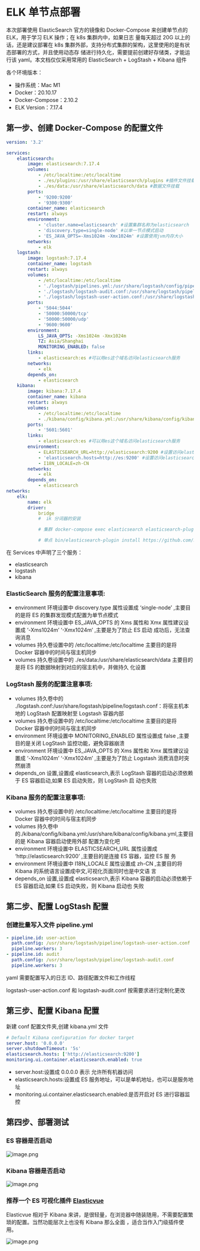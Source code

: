 # ELK 单节点部署

本次部署使用 ElasticSearch 官方的镜像和 Docker-Compose 来创建单节点的 ELK，用于学习 ELK 操作；在 k8s 集群内中，如果日志
量每天超过 20G 以上的话，还是建议部署在 k8s 集群外部，支持分布式集群的架构，这里使用的是有状态部署的方式，并且使用动态存
储进行持久化，需要提前创建好存储类，才能运行该 yaml。本文档仅仅采用常用的 ElasticSearch + LogStash + Kibana 组件

各个环境版本：

-   操作系统：Mac M1
-   Docker：20.10.17
-   Docker-Compose：2.10.2
-   ELK Version：7.17.4

## 第一步、创建 Docker-Compose 的配置文件

```yaml
version: '3.2'

services:
    elasticsearch:
        image: elasticsearch:7.17.4
        volumes:
            - /etc/localtime:/etc/localtime
            - ./es/plugins:/usr/share/elasticsearch/plugins #插件文件挂载
            - ./es/data:/usr/share/elasticsearch/data #数据文件挂载
        ports:
            - '9200:9200'
            - '9300:9300'
        container_name: elasticsearch
        restart: always
        environment:
            - 'cluster.name=elasticsearch' #设置集群名称为elasticsearch
            - 'discovery.type=single-node' #以单一节点模式启动
            - 'ES_JAVA_OPTS=-Xms1024m -Xmx1024m' #设置使用jvm内存大小
        networks:
            - elk
    logstash:
        image: logstash:7.17.4
        container_name: logstash
        restart: always
        volumes:
            - /etc/localtime:/etc/localtime
            - './logstash/pipelines.yml:/usr/share/logstash/config/pipelines.yml'
            - './logstash/logstash-audit.conf:/usr/share/logstash/pipeline/logstash-audit.conf'
            - './logstash/logstash-user-action.conf:/usr/share/logstash/pipeline/logstash-user-action.conf'
        ports:
            - '5044:5044'
            - '50000:50000/tcp'
            - '50000:50000/udp'
            - '9600:9600'
        environment:
            LS_JAVA_OPTS: -Xms1024m -Xmx1024m
            TZ: Asia/Shanghai
            MONITORING_ENABLED: false
        links:
            - elasticsearch:es #可以用es这个域名访问elasticsearch服务
        networks:
            - elk
        depends_on:
            - elasticsearch
    kibana:
        image: kibana:7.17.4
        container_name: kibana
        restart: always
        volumes:
            - /etc/localtime:/etc/localtime
            - ./kibana/config/kibana.yml:/usr/share/kibana/config/kibana.yml
        ports:
            - '5601:5601'
        links:
            - elasticsearch:es #可以用es这个域名访问elasticsearch服务
        environment:
            - ELASTICSEARCH_URL=http://elasticsearch:9200 #设置访问elasticsearch的地址
            - 'elasticsearch.hosts=http://es:9200' #设置访问elasticsearch的地址
            - I18N_LOCALE=zh-CN
        networks:
            - elk
        depends_on:
            - elasticsearch
networks:
    elk:
        name: elk
        driver:
            bridge
            #  ik 分词器的安装

            # 集群 docker-compose exec elasticsearch elasticsearch-plugin install https://github.com/medcl/elasticsearch-analysis-ik/releases/download/v7.17.4/elasticsearch-analysis-ik-7.17.4.zip

            # 单点 bin/elasticsearch-plugin install https://github.com/medcl/elasticsearch-analysis-ik/releases/download/v7.17.4/elasticsearch-analysis-ik-7.17.4.zip
```

在 Services 中声明了三个服务：

-   elasticsearch
-   logstash
-   kibana

### **ElasticSearch 服务的配置注意事项:**

-   environment 环境设置中 discovery.type 属性设置成 ‘single-node’ ,主要目的是将 ES 的集群发现模式配置为单节点模式
-   environment 环境设置中 ES_JAVA_OPTS 的 Xms 属性和 Xmx 属性建议设置成 ‘-Xms1024m’ ‘-Xmx1024m’ ,主要是为了防止 ES 启动
    成功后，无法查询消息
-   volumes 持久卷设置中的 /etc/localtime:/etc/localtime 主要目的是将 Docker 容器中的时间与宿主机同步
-   volumes 持久卷设置中的 ./es/data:/usr/share/elasticsearch/data 主要目的是将 ES 的数据映射到对应的宿主机中，并做持久
    化设置

### **LogStash 服务的配置注意事项:**

-   volumes 持久卷中的 ./logstash.conf:/usr/share/logstash/pipeline/logstash.conf：将宿主机本地的 LogStash 配置映射至
    Logstash 容器内部
-   volumes 持久卷设置中的 /etc/localtime:/etc/localtime 主要目的是将 Docker 容器中的时间与宿主机同步
-   environment 环境设置中 MONITORING_ENABLED 属性设置成 false ,主要目的是关闭 LogStash 监控功能，避免容器崩溃
-   environment 环境设置中 ES_JAVA_OPTS 的 Xms 属性和 Xmx 属性建议设置成 ‘-Xms1024m’ ‘-Xmx1024m’ ,主要是为了防止
    Logstash 消费消息时突然崩溃
-   depends_on 设置,设置成 elasticsearch,表示 LogStash 容器的启动必须依赖于 ES 容器启动,如果 ES 启动失败，则 LogStash 启
    动也失败

### **Kibana 服务的配置注意事项:**

-   volumes 持久卷设置中的 /etc/localtime:/etc/localtime 主要目的是将 Docker 容器中的时间与宿主机同步
-   volumes 持久卷中的./kibana/config/kibana.yml:/usr/share/kibana/config/kibana.yml,主要目的是 Kibana 容器启动使用外部
    配置为变化吧
-   environment 环境设置中 ELASTICSEARCH_URL 属性设置成 ‘http://elasticsearch:9200’ ,主要目的是连接 ES 容器，监控 ES 服
    务
-   environment 环境设置中 I18N_LOCALE 属性设置成 zh-CN ,主要目的将 Kibana 的系统语言设置成中文,可视化页面同时也是中文语
    言
-   depends_on 设置,设置成 elasticsearch,表示 Kibana 容器的启动必须依赖于 ES 容器启动,如果 ES 启动失败，则 Kibana 启动也
    失败

## 第二步、配置 LogStash 配置

### 创建批量写入文件 pipeline.yml

```yaml
- pipeline.id: user-action
  path.config: /usr/share/logstash/pipeline/logstash-user-action.conf
  pipeline.workers: 3
- pipeline.id: audit
  path.config: /usr/share/logstash/pipeline/logstash-audit.conf
  pipeline.workers: 3
```

yaml 需要配置写入的日志 ID、路径配置文件和工作线程

logstash-user-action.conf 和 logstash-audit.conf 按需要求进行定制化更改

## 第三步、配置 Kibana 配置

新建 conf 配置文件夹,创建 kibana.yml 文件

```yaml
# Default Kibana configuration for docker target
server.host: '0.0.0.0'
server.shutdownTimeout: '5s'
elasticsearch.hosts: ['http://elasticsearch:9200']
monitoring.ui.container.elasticsearch.enabled: true
```

-   server.host:设置成 0.0.0.0 表示 允许所有机器访问
-   elasticsearch.hosts:设置成 ES 服务地址，可以是单机地址，也可以是服务地址
-   monitoring.ui.container.elasticsearch.enabled:是否开启对 ES 进行容器监控

## 第四步、部署测试

### ES 容器是否启动

![image.png](https://p1-juejin.byteimg.com/tos-cn-i-k3u1fbpfcp/764142ee9a0f4d42acea611902ac19d5~tplv-k3u1fbpfcp-watermark.image?)

### Kibana 容器是否启动

![image.png](https://p3-juejin.byteimg.com/tos-cn-i-k3u1fbpfcp/4593a41817e8484f9e0262f21fe91da1~tplv-k3u1fbpfcp-watermark.image?)

### 推荐一个 ES 可视化插件 [Elasticvue]()

Elasticvue 相对于 Kibana 来讲，是很轻量，在浏览器中随装随用，不需要配置繁琐的配置。当然功能层次上也没有 Kibana 那么全面
，适合当作入门级插件使用。

![image.png](https://p6-juejin.byteimg.com/tos-cn-i-k3u1fbpfcp/f5640322ebe54740bb52275c88150424~tplv-k3u1fbpfcp-watermark.image?)

